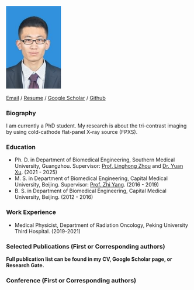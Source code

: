 
<img src="photo_wwj.png" data-canonical-src="photo_wwj.png" width="150"  />

[Email](mailto:wwj12110303@i.smu.edu.cn)  /  [Resume](./CV_WWJ/1_Curriculum_Vitae_20250228.pdf)  /  [Google Scholar](https://scholar.google.com/citations?user=j8PmNI4AAAAJ&hl=en)  /  [Github](https://github.com/WangjiangWu)

### Biography
I am currently a PhD student. My research is about the tri-contrast imaging by using cold-cathode flat-panel X-ray source (FPXS).

### Education
- Ph. D. in Department of Biomedical Engineering, Southern Medical University, Guangzhou. Supervisor: [Prof. Linghong Zhou](https://portal.smu.edu.cn/swyxgcxy/info/1021/1283.htm) and [Dr. Yuan Xu](https://portal.smu.edu.cn/swyxgcxy/info/1021/2625.htm). (2021 - 2025)
- M. S. in Department of Biomedical Engineering, Capital Medical University, Beijing. Supervisor: [Prof. Zhi Yang](http://ccmu.teacher.360eol.com/teacherBasic/preview?teacherId=11459). (2016 - 2019)
- B. S. in Department of Biomedical Engineering, Capital Medical University, Beijing. (2012 - 2016)

### Work Experience
- Medical Physicist, Department of Radiation Oncology, Peking University Third Hospital. (2019-2021)

### Selected Publications (First or Corresponding authors)
**Full publication list can be found in my CV, Google Scholar page, or Research Gate.**

### Conference (First or Corresponding authors)



